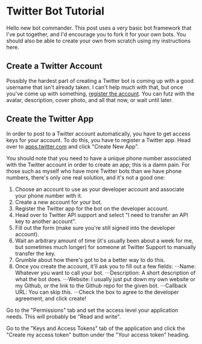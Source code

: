 # Twitter Bot Tutorial

Hello new bot commander. This post uses a very basic bot framework that I've put together, and I'd encourage you to fork it for your own bots. You should also be able to create your own from scratch using my instructions here.

## Create a Twitter Account
Possibly the hardest part of creating a Twitter bot is coming up with a good username that isn't already taken. I can't help much with that, but once you've come up with something, [register the account](https://twitter.com/). You can futz with the avatar, description, cover photo, and all that now, or wait until later.

## Create the Twitter App
In order to post to a Twitter account automatically, you have to get access keys for your account. To do this, you have to register a Twitter app. Head over to [apps.twitter.com](apps.twitter.com) and click "Create New App".

You should note that you need to have a unique phone number associated with the Twitter account in order to create an app; this is a damn pain. For those such as myself who have more Twitter bots than we have phone numbers, there's only one real solution, and it's not a good one:

1. Choose an account to use as your developer account and associate your phone number with it.
2. Create a new account for your bot.
3. Register the Twitter app for the bot on the developer account.
4. Head over to Twitter API support and select "I need to transfer an API key to another account".
5. Fill out the form (make sure you're still signed into the developer account).
6. Wait an arbitrary amount of time (it's usually been about a week for me, but sometimes much longer) for someone at Twitter Support to manually transfer the key.
7. Grumble about how there's got to be a better way to do this.
8. Once you create the account, it'll ask you to fill out a few fields:
⋅⋅⋅Name: Whatever you want to call your bot.
⋅⋅⋅Description: A short description of what the bot does.
⋅⋅⋅Website: I usually just put down my own website or my Github, or the link to the Github repo for the given bot.
⋅⋅⋅Callback URL: You can skip this.
⋅⋅⋅Check the box to agree to the developer agreement, and click create!

Go to the "Permissions" tab and set the access level your application needs. This will probably be "Read and write".

Go to the "Keys and Access Tokens" tab of the application and click the "Create my access token" button under the "Your access token" heading.
